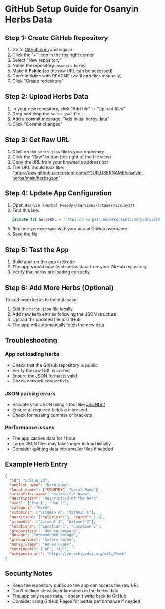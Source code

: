 # GitHub Setup Guide for Osanyin Herbs Data

## Step 1: Create GitHub Repository

1. Go to [GitHub.com](https://github.com) and sign in
2. Click the "+" icon in the top right corner
3. Select "New repository"
4. Name the repository: `osanyin-herbs`
5. Make it **Public** (so the raw URL can be accessed)
6. Don't initialize with README (we'll add files manually)
7. Click "Create repository"

## Step 2: Upload Herbs Data

1. In your new repository, click "Add file" → "Upload files"
2. Drag and drop the `herbs.json` file
3. Add a commit message: "Add initial herbs data"
4. Click "Commit changes"

## Step 3: Get Raw URL

1. Click on the `herbs.json` file in your repository
2. Click the "Raw" button (top right of the file view)
3. Copy the URL from your browser's address bar
4. The URL should look like: "https://raw.githubusercontent.com/YOUR_USERNAME/osanyin-herbs/main/herbs.json"

## Step 4: Update App Configuration

1. Open `Osanyin (Herbal Remedy)/Services/DataService.swift`
2. Find this line:
   ```swift
   private let herbsURL = "https://raw.githubusercontent.com/yourusername/osanyin-herbs/main/herbs.json"
   ```
3. Replace `yourusername` with your actual GitHub username
4. Save the file

## Step 5: Test the App

1. Build and run the app in Xcode
2. The app should now fetch herbs data from your GitHub repository
3. Verify that herbs are loading correctly

## Step 6: Add More Herbs (Optional)

To add more herbs to the database:

1. Edit the `herbs.json` file locally
2. Add new herb entries following the JSON structure
3. Upload the updated file to GitHub
4. The app will automatically fetch the new data

## Troubleshooting

### App not loading herbs
- Check that the GitHub repository is public
- Verify the raw URL is correct
- Ensure the JSON format is valid
- Check network connectivity

### JSON parsing errors
- Validate your JSON using a tool like [JSONLint](https://jsonlint.com/)
- Ensure all required fields are present
- Check for missing commas or brackets

### Performance issues
- The app caches data for 1 hour
- Large JSON files may take longer to load initially
- Consider splitting data into smaller files if needed

## Example Herb Entry

```json
{
  "id": "unique_id",
  "english_name": "Herb Name",
  "local_names": {"COUNTRY": "Local Name"},
  "scientific_name": "Scientific Name",
  "description": "Description of the herb",
  "uses": ["Use 1", "Use 2"],
  "category": "Herb",
  "vitamins": ["Vitamin A", "Vitamin C"],
  "nutrition": {"calories": 5, "carbs": 1.2},
  "ailments": ["Ailment 1", "Ailment 2"],
  "locations": ["Location 1", "Location 2"],
  "preparation": "How to prepare",
  "dosage": "Recommended dosage",
  "precautions": "Safety notes",
  "honey_usage": "Honey usage",
  "continents": ["AF", "AS"],
  "wikipedia_url": "https://en.wikipedia.org/wiki/Herb"
}
```

## Security Notes

- Keep the repository public so the app can access the raw URL
- Don't include sensitive information in the herbs data
- The app only reads data, it doesn't write back to GitHub
- Consider using GitHub Pages for better performance if needed 